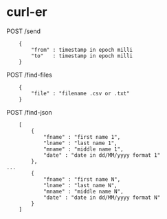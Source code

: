 # curl-er
POST /send

		{
			"from" : timestamp in epoch milli  
			"to"   : timestamp in epoch milli
		}

POST /find-files

		{
			"file" : "filename .csv or .txt"
		}

POST /find-json

		[
  			{			
				"fname" : "first name 1",
				"lname" : "last name 1",
				"mname" : "middle name 1",
				"date" : "date in dd/MM/yyyy format 1"
  			},
  	...
  			{
				"fname" : "first name N",
				"lname" : "last name N",
				"mname" : "middle name N",
				"date" : "date in dd/MM/yyyy format N"
  			}
		]
